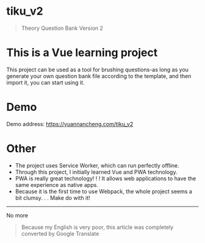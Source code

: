 # tiku_v2

> Theory Question Bank Version 2

# This is a Vue learning project

This project can be used as a tool for brushing questions-as long as you generate your own question bank file according to the template, and then import it, you can start using it.

# Demo

Demo address: https://yuannancheng.com/tiku_v2

# Other

- The project uses Service Worker, which can run perfectly offline.
- Through this project, I initially learned Vue and PWA technology.
- PWA is really great technology! ! ! It allows web applications to have the same experience as native apps.
- Because it is the first time to use Webpack, the whole project seems a bit clumsy. . . Make do with it!

---

No more

>  Because my English is very poor, this article was completely converted by Google Translate
